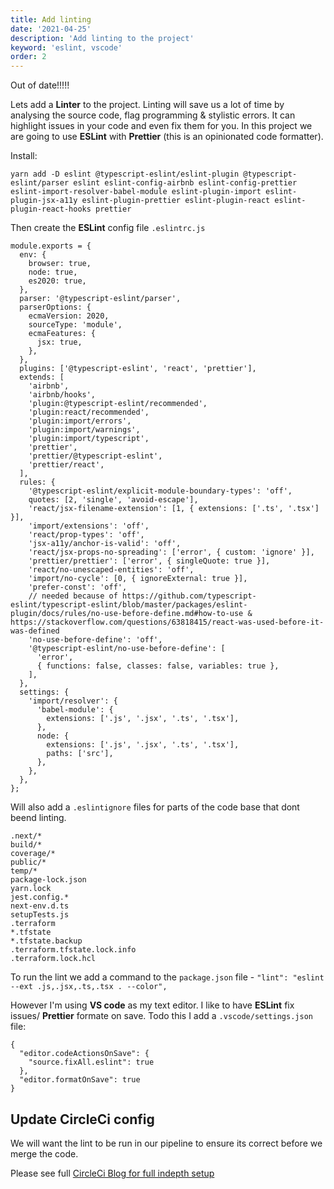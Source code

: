 ```yaml
---
title: Add linting
date: '2021-04-25'
description: 'Add linting to the project'
keyword: 'eslint, vscode'
order: 2
---
```


Out of date!!!!!

Lets add a **Linter** to the project. Linting will save us a lot of time by analysing the source code, flag programming & stylistic errors. It can highlight issues in your code and even fix them for you. In this project we are going to use **ESLint** with **Prettier** (this is an opinionated code formatter).

Install:

`yarn add -D eslint @typescript-eslint/eslint-plugin @typescript-eslint/parser eslint eslint-config-airbnb eslint-config-prettier eslint-import-resolver-babel-module eslint-plugin-import eslint-plugin-jsx-a11y eslint-plugin-prettier eslint-plugin-react eslint-plugin-react-hooks prettier`

Then create the **ESLint** config file `.eslintrc.js`

```
module.exports = {
  env: {
    browser: true,
    node: true,
    es2020: true,
  },
  parser: '@typescript-eslint/parser',
  parserOptions: {
    ecmaVersion: 2020,
    sourceType: 'module',
    ecmaFeatures: {
      jsx: true,
    },
  },
  plugins: ['@typescript-eslint', 'react', 'prettier'],
  extends: [
    'airbnb',
    'airbnb/hooks',
    'plugin:@typescript-eslint/recommended',
    'plugin:react/recommended',
    'plugin:import/errors',
    'plugin:import/warnings',
    'plugin:import/typescript',
    'prettier',
    'prettier/@typescript-eslint',
    'prettier/react',
  ],
  rules: {
    '@typescript-eslint/explicit-module-boundary-types': 'off',
    quotes: [2, 'single', 'avoid-escape'],
    'react/jsx-filename-extension': [1, { extensions: ['.ts', '.tsx'] }],
    'import/extensions': 'off',
    'react/prop-types': 'off',
    'jsx-a11y/anchor-is-valid': 'off',
    'react/jsx-props-no-spreading': ['error', { custom: 'ignore' }],
    'prettier/prettier': ['error', { singleQuote: true }],
    'react/no-unescaped-entities': 'off',
    'import/no-cycle': [0, { ignoreExternal: true }],
    'prefer-const': 'off',
    // needed because of https://github.com/typescript-eslint/typescript-eslint/blob/master/packages/eslint-plugin/docs/rules/no-use-before-define.md#how-to-use & https://stackoverflow.com/questions/63818415/react-was-used-before-it-was-defined
    'no-use-before-define': 'off',
    '@typescript-eslint/no-use-before-define': [
      'error',
      { functions: false, classes: false, variables: true },
    ],
  },
  settings: {
    'import/resolver': {
      'babel-module': {
        extensions: ['.js', '.jsx', '.ts', '.tsx'],
      },
      node: {
        extensions: ['.js', '.jsx', '.ts', '.tsx'],
        paths: ['src'],
      },
    },
  },
};
```

Will also add a `.eslintignore` files for parts of the code base that dont beend linting.

```
.next/*
build/*
coverage/*
public/*
temp/*
package-lock.json
yarn.lock
jest.config.*
next-env.d.ts
setupTests.js
.terraform
*.tfstate
*.tfstate.backup
.terraform.tfstate.lock.info
.terraform.lock.hcl
```

To run the lint we add a command to the `package.json` file - `"lint": "eslint --ext .js,.jsx,.ts,.tsx . --color",`

However I'm using **VS code** as my text editor. I like to have **ESLint** fix issues/ **Prettier** formate on save. Todo this I add a `.vscode/settings.json` file:

```
{
  "editor.codeActionsOnSave": {
    "source.fixAll.eslint": true
  },
  "editor.formatOnSave": true
}
```

## Update CircleCi config

We will want the lint to be run in our pipeline to ensure its correct before we merge the code.

Please see full [CircleCi Blog for full indepth setup](/posts/circleci-basics/)
